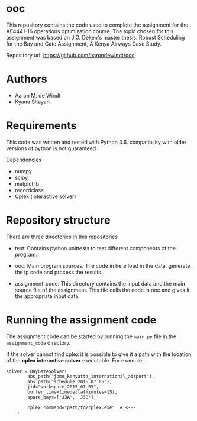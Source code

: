 # ooc
This repository contains the code used to complete the assignment for the 
AE4441-16 operations optimization course. The topic chosen for this assignment
was based on J.O. Deken's master thesis: Robust Scheduling for the Bay and 
Gate Assignment, A Kenya Airways Case Study.

Repository url: https://github.com/aarondewindt/ooc

Authors
=======
 - Aaron M. de Windt
 - Kyana Shayan


Requirements
============
This code was written and tested with Python 3.6. compatibility with 
older versions of python is not guaranteed.

Dependencies
 - numpy
 - scipy
 - matplotlib
 - recordclass
 - Cplex (interactive solver)


Repository structure
====================
There are three directories in this repositories

 - test:            Contains python unittests to test different components of 
                    the program.
                    
 - ooc:             Main program sources. The code in here load in the data, 
                    generate the lp code and process the results.
                    
 - assignment_code: This directory contains the input data and the main source 
                    file of the assignment. This file calls the code in ooc and
                    gives it the appropriate input data.


Running the assignment code
===========================
The assignment code can be started by running the `main.py` file in the `assignment_code`
directory.

If the solver cannot find cplex it is possible to give it a path with the location
of the **cplex interactive solver** executable. For example:

```
solver = BayGateSolver(
        abs_path("jomo_kenyatta_international_airport"),
        abs_path("schedule_2015_07_05"),
        jid="workspace_2015_07_05",
        buffer_time=timedelta(minutes=15),
        spare_bays=['J3A', 'J3B'],
        
        cplex_command="path/to/cplex.exe"  # <---
    )
```
